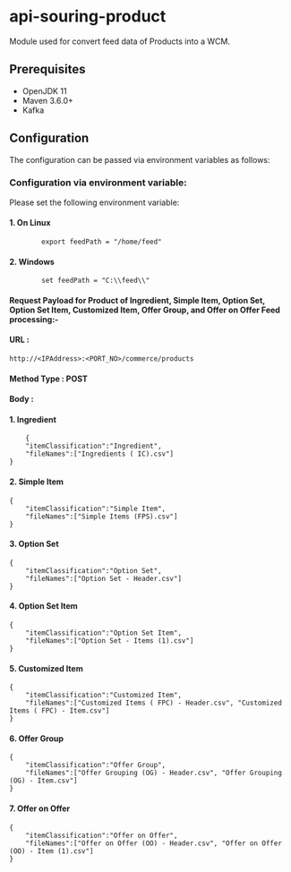 # api-souring-product

Module used for convert feed data of Products into a WCM. 

## Prerequisites

 - OpenJDK 11
 - Maven 3.6.0+
 - Kafka

## Configuration

The configuration can be passed via environment variables as follows:

###  Configuration via environment variable:

Please set the following environment variable:
#### 1.              On Linux
			export feedPath = "/home/feed"



#### 2.            	Windows
			set feedPath = "C:\\feed\\"





#### Request Payload for Product of Ingredient, Simple Item, Option Set, Option Set Item, Customized Item, Offer Group, and Offer on Offer Feed processing:-


#### URL : 
	http://<IPAddress>:<PORT_NO>/commerce/products

#### Method Type :	POST

#### Body :
  

#### 1.   Ingredient
        {
		"itemClassification":"Ingredient",
		"fileNames":["Ingredients ( IC).csv"]
	}
#### 2. Simple Item
	{
		"itemClassification":"Simple Item",
		"fileNames":["Simple Items (FPS).csv"]
	}
#### 3. Option Set
	{
		"itemClassification":"Option Set",
		"fileNames":["Option Set - Header.csv"]
	}
#### 4. Option Set Item
	{
		"itemClassification":"Option Set Item",
		"fileNames":["Option Set - Items (1).csv"]
	}
#### 5. Customized Item
	{
		"itemClassification":"Customized Item",
		"fileNames":["Customized Items ( FPC) - Header.csv", "Customized Items ( FPC) - Item.csv"]
	}
#### 6. Offer Group
	{
		"itemClassification":"Offer Group",
		"fileNames":["Offer Grouping (OG) - Header.csv", "Offer Grouping (OG) - Item.csv"]
	}
#### 7. Offer on Offer
	{
		"itemClassification":"Offer on Offer",
		"fileNames":["Offer on Offer (OO) - Header.csv", "Offer on Offer (OO) - Item (1).csv"]
	}

